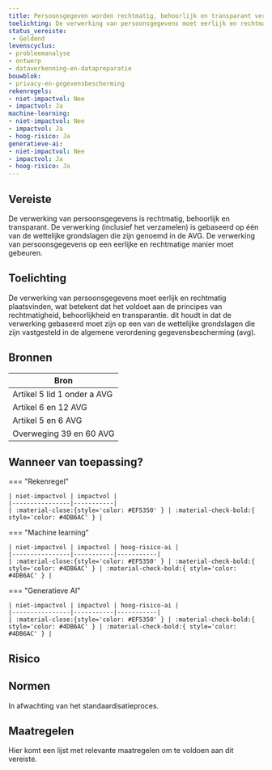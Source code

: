 ```yaml
---
title: Persoonsgegeven worden rechtmatig, behoorlijk en transparant verwerkt 
toelichting: De verwerking van persoonsgegevens moet eerlijk en rechtmatig plaatsvinden, wat betekent dat het voldoet aan de principes van rechtmatigheid, behoorlijkheid en transparantie. Dit houdt in dat de verwerking gebaseerd moet zijn op een van de wettelijke grondslagen die zijn vastgesteld in de Algemene Verordening Gegevensbescherming (AVG). 
status_vereiste: 
 - Geldend
levenscyclus: 
- probleemanalyse
- ontwerp
- dataverkenning-en-datapreparatie
bouwblok: 
- privacy-en-gegevensbescherming
rekenregels: 
- niet-impactvol: Nee
- impactvol: Ja
machine-learning: 
- niet-impactvol: Nee
- impactvol: Ja
- hoog-risico: Ja
generatieve-ai: 
- niet-impactvol: Nee
- impactvol: Ja
- hoog-risico: Ja
---
```


<!-- tags -->
## Vereiste

De verwerking van persoonsgegevens is rechtmatig, behoorlijk en transparant.
De verwerking (inclusief het verzamelen) is gebaseerd op één van de wettelijke grondslagen die zijn genoemd in de AVG.
De verwerking van persoonsgegevens op een eerlijke en rechtmatige manier moet gebeuren.

## Toelichting 

De verwerking van persoonsgegevens moet eerlijk en rechtmatig plaatsvinden, wat betekent dat het voldoet aan de principes van rechtmatigheid, behoorlijkheid en transparantie.
dit houdt in dat de verwerking gebaseerd moet zijn op een van de wettelijke grondslagen die zijn vastgesteld in de algemene verordening gegevensbescherming (avg).


## Bronnen 

| Bron                        |
|-----------------------------|
|Artikel 5 lid 1 onder a AVG|
|Artikel 6 en 12 AVG|
|Artikel 5 en 6 AVG|
|Overweging 39 en 60 AVG|

## Wanneer van toepassing? 

=== "Rekenregel"

	| niet-impactvol | impactvol | 
	|----------------|-----------| 
	| :material-close:{style='color: #EF5350' } | :material-check-bold:{ style='color: #4DB6AC' } |

=== "Machine learning"

	| niet-impactvol | impactvol | hoog-risico-ai | 
	|----------------|-----------|-----------| 
	| :material-close:{style='color: #EF5350' } | :material-check-bold:{ style='color: #4DB6AC' } | :material-check-bold:{ style='color: #4DB6AC' } |

=== "Generatieve AI"

	| niet-impactvol | impactvol | hoog-risico-ai | 
	|----------------|-----------|-----------| 
	| :material-close:{style='color: #EF5350' } | :material-check-bold:{ style='color: #4DB6AC' } | :material-check-bold:{ style='color: #4DB6AC' } |

## Risico 



## Normen 

In afwachting van het standaardisatieproces. 

## Maatregelen 

Hier komt een lijst met relevante maatregelen om te voldoen aan dit vereiste. 
